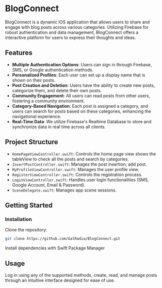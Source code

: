 # BlogConnect

BlogConnect is a dynamic iOS application that allows users to share and engage with blog posts across various categories. Utilizing Firebase for robust authentication and data management, BlogConnect offers a  interactive platform for users to express their thoughts and ideas.

## Features

- **Multiple Authentication Options**: Users can sign in through Firebase, SMS, or Google authentication methods.
- **Personalized Profiles**: Each user can set up a display name that is shown on their posts.
- **Post Creation and Deletion**: Users have the ability to create new posts, categorize them, and delete their own posts.
- **Community Engagement**: All users can read posts from other users, fostering a community environment.
- **Category-Based Navigation**: Each post is assigned a category, and users can search for posts based on these categories, enhancing the navigational experience.
- **Real-Time Data**: We utilize Firebase's Realtime Database to store and synchronize data in real time across all clients.


## Project Structure


- `HomePageViewController.swift`: Controls the home page view shows the tableView to check all the posts and search by categories.
- `InsertPostController.swift`: Manages the post insertion, add post.
- `MyProfileViewController.swift`: Manages the user profile view.
- `RegisterViewController.swift`: Controls the registration process.
- `LoginViewController.swift`: Handles user login functionalities (SMS, Google Account, Email & Password).
- `SceneDelegate.swift`: Manages app scene sessions.



## Getting Started

### Installation

Clone the repository:
```bash
git clone https://github.com/GalRadia/BlogConnect.git
```
Install dependencies with Swift Package Manager

## Usage

Log in using any of the supported methods, create, read, and manage posts through an intuitive interface designed for ease of use.

